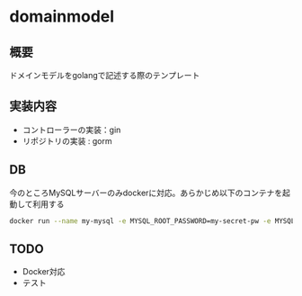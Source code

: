 # domainmodel

## 概要
ドメインモデルをgolangで記述する際のテンプレート

## 実装内容
- コントローラーの実装：gin
- リポジトリの実装 : gorm

## DB
今のところMySQLサーバーのみdockerに対応。あらかじめ以下のコンテナを起動して利用する
``` sh
docker run --name my-mysql -e MYSQL_ROOT_PASSWORD=my-secret-pw -e MYSQL_DATABASE=testdb -e MYSQL_USER=testuser -e MYSQL_PASSWORD=testpw -p 3306:3306 -d mysql:8.0
```

## TODO
- Docker対応
- テスト
